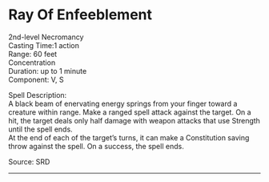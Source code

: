 # Ray Of Enfeeblement
2nd-level Necromancy<br>
Casting Time:1 action<br>
Range: 60 feet<br>
Concentration<br>
Duration: up to 1 minute<br>
Component: V, S

Spell Description:<br>
A black beam of enervating energy springs from your finger toward a creature within range. Make a ranged spell attack against the target. On a hit, the target deals only half damage with weapon attacks that use Strength until the spell ends.<br>At the end of each of the target’s turns, it can make a Constitution saving throw against the spell. On a success, the spell ends.

Source: SRD

---